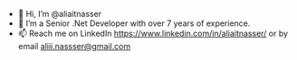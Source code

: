 - 👋 Hi, I’m @aliaitnasser
- 👀 I’m a Senior .Net Developer with over 7 years of experience.
- 📫 Reach me on LinkedIn https://www.linkedin.com/in/aliaitnasser/ or by email aliii.nassser@gmail.com

<!---
aliaitnasser/aliaitnasser is a ✨ special ✨ repository because its `README.md` (this file) appears on your GitHub profile.
You can click the Preview link to take a look at your changes.
--->
